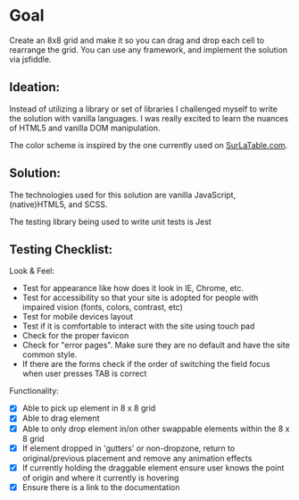 # Goal

Create an 8x8 grid and make it so you can drag and drop each cell to rearrange the grid.  You can use any framework, and implement the solution via jsfiddle.

## Ideation: 
Instead of utilizing a library or set of libraries I challenged myself to write the solution with vanilla languages. I was really excited to learn the nuances of HTML5 and vanilla DOM manipulation. 

The color scheme is inspired by the one currently used on [SurLaTable.com](http://surLaTable.com). 


## Solution:   
The technologies used for this solution are vanilla JavaScript, (native)HTML5, and SCSS. 

The testing library being used to write unit tests is Jest

## Testing Checklist: 

Look & Feel:

   - Test for appearance like how does it look in IE, Chrome, etc.
   - Test for accessibility so that your site is adopted for people with impaired vision (fonts, colors, contrast, etc)
   - Test for mobile devices layout
   - Test if it is comfortable to interact with the site using touch pad
   - Check for the proper favicon
   - Check for "error pages". Make sure they are no default and have the site common style.
   - If there are the forms check if the order of switching the field focus when user presses TAB is correct

Functionality:

- [x] Able to pick up element in 8 x 8 grid
- [x] Able to drag element 
- [x] Able to only drop element in/on other swappable elements within the 8 x 8 grid
- [x] If element dropped in 'gutters' or non-dropzone, return to original/previous placement and remove any animation effects
- [x] If currently holding the draggable element ensure user knows the point of origin and where it currently is hovering
- [x] Ensure there is a link to the documentation
